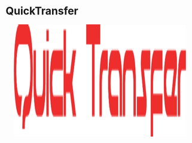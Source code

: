 # QuickTransfer
<p align="center">
  <img width="460" height="300" src="https://github.com/Toxic-Omega/QuickTransfer/blob/main/Screenshots/quicktransfer.png">
</p>
